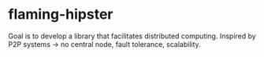 flaming-hipster
===============

Goal is to develop a library that facilitates distributed computing. Inspired by
P2P systems -> no central node, fault tolerance, scalability.
